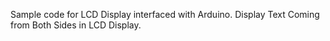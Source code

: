 Sample code for LCD Display interfaced with Arduino.
Display Text Coming from Both Sides in LCD Display.
